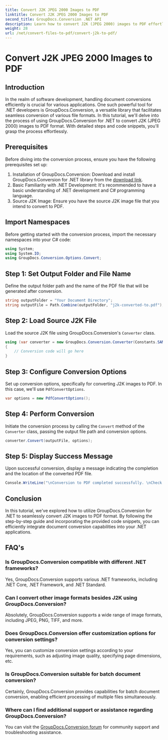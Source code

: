 ```yaml
---
title: Convert J2K JPEG 2000 Images to PDF
linktitle: Convert J2K JPEG 2000 Images to PDF
second_title: GroupDocs.Conversion .NET API
description: Learn how to convert J2K (JPEG 2000) images to PDF effortlessly using GroupDocs.Conversion for .NET. Step-by-step tutorial included.
weight: 28
url: /net/convert-files-to-pdf/convert-j2k-to-pdf/
---
```


# Convert J2K JPEG 2000 Images to PDF

## Introduction
In the realm of software development, handling document conversions efficiently is crucial for various applications. One such powerful tool for .NET developers is GroupDocs.Conversion, a versatile library that facilitates seamless conversion of various file formats. In this tutorial, we'll delve into the process of using GroupDocs.Conversion for .NET to convert J2K (JPEG 2000) images to PDF format. With detailed steps and code snippets, you'll grasp the process effortlessly.
## Prerequisites
Before diving into the conversion process, ensure you have the following prerequisites set up:
1. Installation of GroupDocs.Conversion: Download and install GroupDocs.Conversion for .NET library from the [download link](https://releases.groupdocs.com/conversion/net/).
2. Basic Familiarity with .NET Development: It's recommended to have a basic understanding of .NET development and C# programming language.
3. Source J2K Image: Ensure you have the source J2K image file that you intend to convert to PDF.

## Import Namespaces
Before getting started with the conversion process, import the necessary namespaces into your C# code:
```csharp
using System;
using System.IO;
using GroupDocs.Conversion.Options.Convert;
```

## Step 1: Set Output Folder and File Name
Define the output folder path and the name of the PDF file that will be generated after conversion.
```csharp
string outputFolder = "Your Document Directory";
string outputFile = Path.Combine(outputFolder, "j2k-converted-to.pdf");
```
## Step 2: Load Source J2K File
Load the source J2K file using GroupDocs.Conversion's `Converter` class.
```csharp
using (var converter = new GroupDocs.Conversion.Converter(Constants.SAMPLE_J2K))
{
    // Conversion code will go here
}
```
## Step 3: Configure Conversion Options
Set up conversion options, specifically for converting J2K images to PDF. In this case, we'll use `PdfConvertOptions`.
```csharp
var options = new PdfConvertOptions();
```
## Step 4: Perform Conversion
Initiate the conversion process by calling the `Convert` method of the `Converter` class, passing the output file path and conversion options.
```csharp
converter.Convert(outputFile, options);
```
## Step 5: Display Success Message
Upon successful conversion, display a message indicating the completion and the location of the converted PDF file.
```csharp
Console.WriteLine("\nConversion to PDF completed successfully. \nCheck output in {0}", outputFolder);
```

## Conclusion
In this tutorial, we've explored how to utilize GroupDocs.Conversion for .NET to seamlessly convert J2K images to PDF format. By following the step-by-step guide and incorporating the provided code snippets, you can efficiently integrate document conversion capabilities into your .NET applications.
## FAQ's
### Is GroupDocs.Conversion compatible with different .NET frameworks?
Yes, GroupDocs.Conversion supports various .NET frameworks, including .NET Core, .NET Framework, and .NET Standard.
### Can I convert other image formats besides J2K using GroupDocs.Conversion?
Absolutely, GroupDocs.Conversion supports a wide range of image formats, including JPEG, PNG, TIFF, and more.
### Does GroupDocs.Conversion offer customization options for conversion settings?
Yes, you can customize conversion settings according to your requirements, such as adjusting image quality, specifying page dimensions, etc.
### Is GroupDocs.Conversion suitable for batch document conversion?
Certainly, GroupDocs.Conversion provides capabilities for batch document conversion, enabling efficient processing of multiple files simultaneously.
### Where can I find additional support or assistance regarding GroupDocs.Conversion?
You can visit the [GroupDocs.Conversion forum](https://forum.groupdocs.com/c/conversion/11) for community support and troubleshooting assistance.
